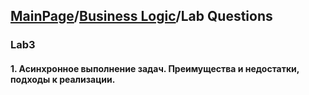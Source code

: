 ## [MainPage](../index.md)/[Business Logic](README.md)/Lab Questions

### Lab3

#### 1. Асинхронное выполнение задач. Преимущества и недостатки, подходы к реализации.

